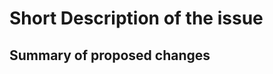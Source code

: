 # Short Description of the issue

<!-- Thank you for opening an issue in our documentation.
Please use the template below to construct the issue.

Dealing with issues:

- Issues opened here will be evaluated by the maintainers, and given priority
  based based on that evaluation.
- Support is provided on a best-effort basis
- See the CODE_OF_CONDUCT.md for a deeper description of how we deal with
  support and issues.  -->

<!--
Please provide a plain-language description of what you would like to report.
By using simple, concise language, you can help the maintainers understand the
issue and context, and thereby help them prioritise it.
-->

<!-- the section below is optional - remove it if you don't know what to
propose, but merely want to report an issue.  -->

## Summary of proposed changes

